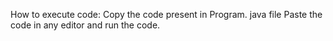 How to execute code: 
Copy the code present in Program.
java file Paste the code in any editor and run the code.

